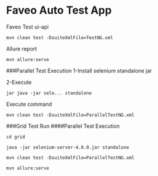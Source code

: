 # Faveo Auto Test App
Faveo Test ui-api
```
mvn clean test -DsuiteXmlFile=TestNG.xml
```

Allure report <br>
```
mvn allure:serve
```

###Parallel Test Execution
1-Install selenium standalone jar <br>

2-Execute 
```
jar java -jar sele... standalone
```
Execute command
```
mvn clean test -DsuiteXmlFile=ParallelTestNG.xml
```

###Grid Test Run
####Parallel Test Execution

```
cd grid
```
```
java -jar selenium-server-4.0.0.jar standalone
```
```
mvn clean test -DsuiteXmlFile=ParallelTestNG.xml
```
```
mvn allure:serve
```

